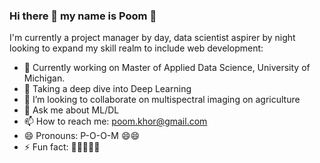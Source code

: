 ### Hi there 👋 my name is Poom 👋

I'm currently a project manager by day, data scientist aspirer by night looking to expand my skill realm to include web development:

- 🔭 Currently working on Master of Applied Data Science, University of Michigan.
- 🌱 Taking a deep dive into Deep Learning
- 👯 I’m looking to collaborate on multispectral imaging on agriculture
- 💬 Ask me about ML/DL
- 📫 How to reach me: poom.khor@gmail.com
- 😄 Pronouns: P-O-O-M 😄😄
- ⚡ Fun fact: 🌈🌈🌈🍦🍦

